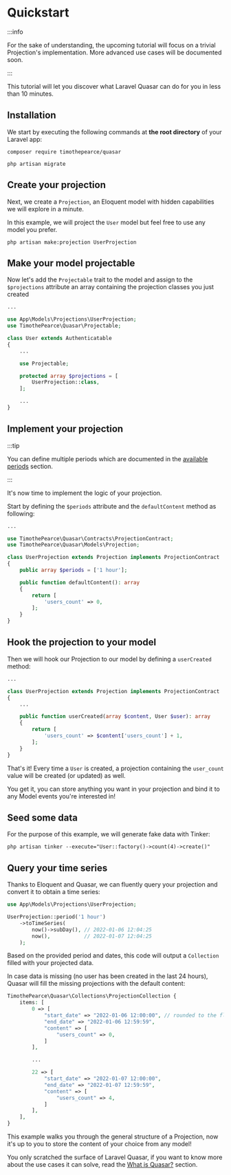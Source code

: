 # Quickstart

:::info

For the sake of understanding, the upcoming tutorial will focus on a trivial Projection's implementation. More advanced use cases will be documented soon.

:::

This tutorial will let you discover what Laravel Quasar can do for you in less than 10 minutes.

## Installation

We start by executing the following commands at **the root directory** of your Laravel app:

```
composer require timothepearce/quasar

php artisan migrate
```

## Create your projection

Next, we create a `Projection`, an Eloquent model with hidden capabilities we will explore in a minute.

In this example, we will project the `User` model but feel free to use any model you prefer.

```shell
php artisan make:projection UserProjection
```

## Make your model projectable

Now let's add the `Projectable` trait to the model and assign to the `$projections` attribute an array containing the projection classes you just created

```php title="app/Models/User.php" {10,12,13,14}
...

use App\Models\Projections\UserProjection;
use TimothePearce\Quasar\Projectable;

class User extends Authenticatable
{
    ...

    use Projectable;

    protected array $projections = [
        UserProjection::class,
    ];

    ...
}
```

## Implement your projection

:::tip

You can define multiple periods which are documented in the [available periods](/getting-started/available-periods) section.

:::

It's now time to implement the logic of your projection.

Start by defining the `$periods` attribute and the `defaultContent` method as following:

```php title="app/Models/Projections/UserProjection.php" {8,10,11,12,13,14,15}
...

use TimothePearce\Quasar\Contracts\ProjectionContract;
use TimothePearce\Quasar\Models\Projection;

class UserProjection extends Projection implements ProjectionContract
{
    public array $periods = ['1 hour'];

    public function defaultContent(): array
    {
        return [
            'users_count' => 0,
        ];
    }
}
```

## Hook the projection to your model

Then we will hook our Projection to our model by defining a `userCreated` method:
```php title="app/Models/Projections/UserProjection.php" {7,8,9,10,11,12}
...

class UserProjection extends Projection implements ProjectionContract
{
    ...

    public function userCreated(array $content, User $user): array
    {
        return [
            'users_count' => $content['users_count'] + 1,
        ];
    }
}
```

That's it! Every time a `User` is created, a projection containing the `user_count` value will be created (or updated) as well.

You get it, you can store anything you want in your projection and bind it to any Model events you're interested in! 

## Seed some data

For the purpose of this example, we will generate fake data with Tinker:

```
php artisan tinker --execute="User::factory()->count(4)->create()"
```

## Query your time series

Thanks to Eloquent and Quasar, we can fluently query your projection and convert it to obtain a time series:

```php
use App\Models\Projections\UserProjection;

UserProjection::period('1 hour')
    ->toTimeSeries(
        now()->subDay(), // 2022-01-06 12:04:25
        now(),           // 2022-01-07 12:04:25
    );
```

Based on the provided period and dates, this code will output a `Collection` filled with your projected data.

In case data is missing (no user has been created in the last 24 hours), Quasar will fill the missing projections with the default content:

```php
TimothePearce\Quasar\Collections\ProjectionCollection {
    items: [
        0 => [
            "start_date" => "2022-01-06 12:00:00", // rounded to the floor given the '1 hour' period
            "end_date" => "2022-01-06 12:59:59",
            "content" => [
                "users_count" => 0,
            ]
        ],

        ...

        22 => [
            "start_date" => "2022-01-07 12:00:00",
            "end_date" => "2022-01-07 12:59:59",
            "content" => [
                "users_count" => 4,
            ]
        ],
    ],
}
```

This example walks you through the general structure of a Projection, now it's up to you to store the content of your choice from any model!

You only scratched the surface of Laravel Quasar, if you want to know more about the use cases it can solve, read the [What is Quasar?](/) section.